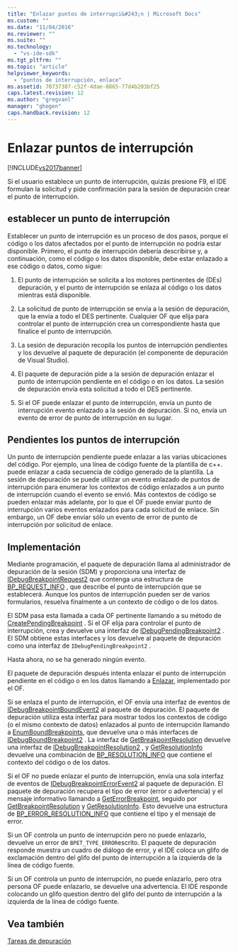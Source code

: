 ```yaml
---
title: "Enlazar puntos de interrupci&#243;n | Microsoft Docs"
ms.custom: ""
ms.date: "11/04/2016"
ms.reviewer: ""
ms.suite: ""
ms.technology: 
  - "vs-ide-sdk"
ms.tgt_pltfrm: ""
ms.topic: "article"
helpviewer_keywords: 
  - "puntos de interrupción, enlace"
ms.assetid: 70737387-c52f-4dae-8865-77d4b203bf25
caps.latest.revision: 12
ms.author: "gregvanl"
manager: "ghogen"
caps.handback.revision: 12
---
```

# Enlazar puntos de interrupci&#243;n
[!INCLUDE[vs2017banner](../../code-quality/includes/vs2017banner.md)]

Si el usuario establece un punto de interrupción, quizás presione F9, el IDE formulan la solicitud y pide confirmación para la sesión de depuración crear el punto de interrupción.  
  
## establecer un punto de interrupción  
 Establecer un punto de interrupción es un proceso de dos pasos, porque el código o los datos afectados por el punto de interrupción no podría estar disponible.  Primero, el punto de interrupción debería describirse y, a continuación, como el código o los datos disponible, debe estar enlazado a ese código o datos, como sigue:  
  
1.  El punto de interrupción se solicita a los motores pertinentes de \(DEs\) depuración, y el punto de interrupción se enlaza al código o los datos mientras está disponible.  
  
2.  La solicitud de punto de interrupción se envía a la sesión de depuración, que la envía a todo el DES pertinente.  Cualquier OF que elija para controlar el punto de interrupción crea un correspondiente hasta que finalice el punto de interrupción.  
  
3.  La sesión de depuración recopila los puntos de interrupción pendientes y los devuelve al paquete de depuración \(el componente de depuración de Visual Studio\).  
  
4.  El paquete de depuración pide a la sesión de depuración enlazar el punto de interrupción pendiente en el código o en los datos.  La sesión de depuración envía esta solicitud a todo el DES pertinente.  
  
5.  Si el OF puede enlazar el punto de interrupción, envía un punto de interrupción evento enlazado a la sesión de depuración.  Si no, envía un evento de error de punto de interrupción en su lugar.  
  
## Pendientes los puntos de interrupción  
 Un punto de interrupción pendiente puede enlazar a las varias ubicaciones del código.  Por ejemplo, una línea de código fuente de la plantilla de c\+\+. puede enlazar a cada secuencia de código generado de la plantilla.  La sesión de depuración se puede utilizar un evento enlazado de puntos de interrupción para enumerar los contextos de código enlazados a un punto de interrupción cuando el evento se envió.  Más contextos de código se pueden enlazar más adelante, por lo que el OF puede enviar punto de interrupción varios eventos enlazados para cada solicitud de enlace.  Sin embargo, un OF debe enviar sólo un evento de error de punto de interrupción por solicitud de enlace.  
  
## Implementación  
 Mediante programación, el paquete de depuración llama al administrador de depuración de la sesión \(SDM\) y proporciona una interfaz de [IDebugBreakpointRequest2](../../extensibility/debugger/reference/idebugbreakpointrequest2.md) que contenga una estructura de [BP\_REQUEST\_INFO](../../extensibility/debugger/reference/bp-request-info.md) , que describe el punto de interrupción que se establecerá.  Aunque los puntos de interrupción pueden ser de varios formularios, resuelva finalmente a un contexto de código o de los datos.  
  
 El SDM pasa esta llamada a cada OF pertinente llamando a su método de [CreatePendingBreakpoint](../../extensibility/debugger/reference/idebugengine2-creatependingbreakpoint.md) .  Si el OF elija para controlar el punto de interrupción, crea y devuelve una interfaz de [IDebugPendingBreakpoint2](../../extensibility/debugger/reference/idebugpendingbreakpoint2.md) .  El SDM obtiene estas interfaces y los devuelve al paquete de depuración como una interfaz de `IDebugPendingBreakpoint2` .  
  
 Hasta ahora, no se ha generado ningún evento.  
  
 El paquete de depuración después intenta enlazar el punto de interrupción pendiente en el código o en los datos llamando a [Enlazar](../../extensibility/debugger/reference/idebugpendingbreakpoint2-bind.md), implementado por el OF.  
  
 Si se enlaza el punto de interrupción, el OF envía una interfaz de eventos de [IDebugBreakpointBoundEvent2](../../extensibility/debugger/reference/idebugbreakpointboundevent2.md) al paquete de depuración.  El paquete de depuración utiliza esta interfaz para mostrar todos los contextos de código \(o el mismo contexto de datos\) enlazados al punto de interrupción llamando a [EnumBoundBreakpoints](../../extensibility/debugger/reference/idebugbreakpointboundevent2-enumboundbreakpoints.md), que devuelve una o más interfaces de [IDebugBoundBreakpoint2](../../extensibility/debugger/reference/idebugboundbreakpoint2.md) .  La interfaz de [GetBreakpointResolution](../../extensibility/debugger/reference/idebugboundbreakpoint2-getbreakpointresolution.md) devuelve una interfaz de [IDebugBreakpointResolution2](../../extensibility/debugger/reference/idebugbreakpointresolution2.md) , y [GetResolutionInfo](../../extensibility/debugger/reference/idebugbreakpointresolution2-getresolutioninfo.md) devuelve una combinación de [BP\_RESOLUTION\_INFO](../../extensibility/debugger/reference/bp-resolution-info.md) que contiene el contexto del código o de los datos.  
  
 Si el OF no puede enlazar el punto de interrupción, envía una sola interfaz de eventos de [IDebugBreakpointErrorEvent2](../../extensibility/debugger/reference/idebugbreakpointerrorevent2.md) al paquete de depuración.  El paquete de depuración recupera el tipo de error \(error o advertencia\) y el mensaje informativo llamando a [GetErrorBreakpoint](../../extensibility/debugger/reference/idebugbreakpointerrorevent2-geterrorbreakpoint.md), seguido por [GetBreakpointResolution](../../extensibility/debugger/reference/idebugerrorbreakpoint2-getbreakpointresolution.md) y [GetResolutionInfo](../../extensibility/debugger/reference/idebugerrorbreakpointresolution2-getresolutioninfo.md).  Esto devuelve una estructura de [BP\_ERROR\_RESOLUTION\_INFO](../../extensibility/debugger/reference/bp-error-resolution-info.md) que contiene el tipo y el mensaje de error.  
  
 Si un OF controla un punto de interrupción pero no puede enlazarlo, devuelve un error de `BPET_TYPE_ERROR`escrito.  El paquete de depuración responde muestra un cuadro de diálogo de error, y el IDE coloca un glifo de exclamación dentro del glifo del punto de interrupción a la izquierda de la línea de código fuente.  
  
 Si un OF controla un punto de interrupción, no puede enlazarlo, pero otra persona OF puede enlazarlo, se devuelve una advertencia.  El IDE responde colocando un glifo question dentro del glifo del punto de interrupción a la izquierda de la línea de código fuente.  
  
## Vea también  
 [Tareas de depuración](../../extensibility/debugger/debugging-tasks.md)